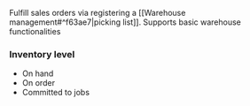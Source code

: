 Fulfill sales orders via registering a [[Warehouse management#^f63ae7|picking list]]. Supports basic warehouse functionalities

### Inventory level
- On hand
- On order
- Committed to jobs